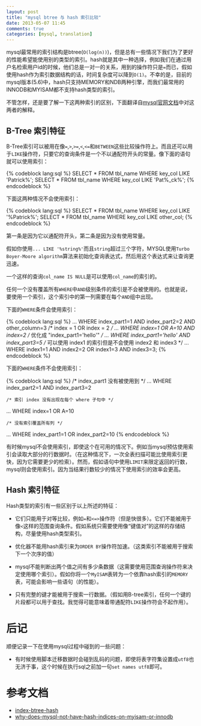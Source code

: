 ```yaml
---
layout: post
title: "mysql btree 与 hash 索引比较"
date: 2013-05-07 11:45
comments: true
categories: [mysql, translation]
---
```


mysql最常用的索引结构是btree(`O(log(n))`)，但是总有一些情况下我们为了更好的性能希望能使用别的类型的索引。hash就是其中一种选择，例如我们在通过用户名检索用户id的时候，他们总是一对一的关系，用到的操作符只是`=`而已，假如使用hash作为索引数据结构的话，时间复杂度可以降到`O(1)`。不幸的是，目前的mysql版本(5.6)中，hash只支持MEMORY和NDB两种引擎，而我们最常用的INNODB和MYISAM都不支持hash类型的索引。

不管怎样，还是要了解一下这两种索引的区别，下面翻译自[mysql官网文档](http://dev.mysql.com/doc/refman/5.6/en/index-btree-hash.html)中对这两者的解释。

## B-Tree 索引特征
B-Tree索引可以被用在像`=`,`>`,`>=`,`<`,`<=`和`BETWEEN`这些比较操作符上。而且还可以用于`LIKE`操作符，只要它的查询条件是一个不以通配符开头的常量。像下面的语句就可以使用索引：

{% codeblock lang:sql %}
SELECT * FROM tbl_name WHERE key_col LIKE 'Patrick%';
SELECT * FROM tbl_name WHERE key_col LIKE 'Pat%_ck%';
{% endcodeblock %}

下面这两种情况不会使用索引：

{% codeblock lang:sql %}
SELECT * FROM tbl_name WHERE key_col LIKE '%Patrick%';
SELECT * FROM tbl_name WHERE key_col LIKE other_col;
{% endcodeblock %}

第一条是因为它以通配符开头，第二条是因为没有使用常量。

假如你使用`... LIKE '%string%'`而且`string`超过三个字符，MYSQL使用`Turbo Boyer-Moore algorithm`算法来初始化查询表达式，然后用这个表达式来让查询更迅速。

一个这样的查询`col_name IS NULL`是可以使用`col_name`的索引的。

任何一个没有覆盖所有`WHERE`中`AND`级别条件的索引是不会被使用的。也就是说，要使用一个索引，这个索引中的第一列需要在每个`AND`组中出现。

下面的`WHERE`条件会使用索引：

{% codeblock lang:sql %}
... WHERE index_part1=1 AND index_part2=2 AND other_column=3
    /* index = 1 OR index = 2 */
... WHERE index=1 OR A=10 AND index=2
    /* 优化成 "index_part1='hello'" */
... WHERE index_part1='hello' AND index_part3=5
    /* 可以使用 index1 的索引但是不会使用 index2 和 index3 */
... WHERE index1=1 AND index2=2 OR index1=3 AND index3=3;
{% endcodeblock %}

下面的`WHERE`条件不会使用索引：

{% codeblock lang:sql %}
    /* index_part1 没有被使用到 */
... WHERE index_part2=1 AND index_part3=2

    /* 索引 index 没有出现在每个 where 子句中 */
... WHERE index=1 OR A=10

    /* 没有索引覆盖所有列 */
... WHERE index_part1=1 OR index_part2=10
{% endcodeblock %}

有时候mysql不会使用索引，即使这个在可用的情况下。例如当mysql预估使用索引会读取大部分的行数据时。（在这种情况下，一次全表扫描可能比使用索引更快，因为它需要更少的检索）。然而，假如语句中使用`LIMIT`来限定返回的行数，mysql则会使用索引。因为当结果行数较少的情况下使用索引的效率会更高。

## Hash 索引特征

Hash类型的索引有一些区别于以上所述的特征：

* 它们只能用于对等比较，例如`=`和`<=>`操作符（但是快很多）。它们不能被用于像`<`这样的范围查询条件。假如系统只需要使用像“键值对”的这样的存储结构，尽量使用hash类型索引。

* 优化器不能用hash索引来为`ORDER BY`操作符加速。（这类索引不能被用于搜索下一个次序的值）

* mysql不能判断出两个值之间有多少条数据（这需要使用范围查询操作符来决定使用哪个索引）。假如你将一个`MyISAM`表转为一个依靠hash索引的`MEMORY`表，可能会影响一些语句（的性能）。

* 只有完整的键才能被用于搜索一行数据。（假如用B-tree索引，任何一个键的片段都可以用于查找。我觉得可能意味着带通配符`LIKE`操作符会不起作用）。

# 后记

顺便记录一下在使用mysql过程中碰到的一些问题：

* 有时候使用脚本迁移数据时会碰到乱码的问题，即使将表字符集设置成`utf8`也无济于事，这个时候在执行sql之前加一句`set names utf8`即可。

# 参考文档

* [index-btree-hash](http://dev.mysql.com/doc/refman/5.6/en/index-btree-hash.html)
* [why-does-mysql-not-have-hash-indices-on-myisam-or-innodb](http://dba.stackexchange.com/questions/2817/why-does-mysql-not-have-hash-indices-on-myisam-or-innodb)